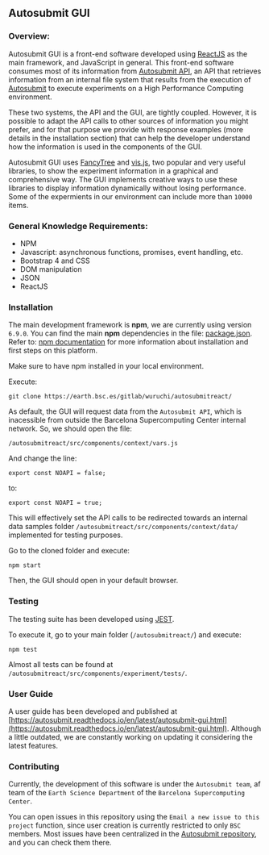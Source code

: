 ## Autosubmit GUI
### Overview: 
Autosubmit GUI is a front-end software developed using [ReactJS](https://reactjs.org/docs/getting-started.html) as the main framework, and JavaScript in general.
This front-end software consumes most of its information from [Autosubmit API](Autosubmit-API), an API that retrieves information from an internal file system that 
results from the execution of [Autosubmit](https://earth.bsc.es/gitlab/es/autosubmit) to execute experiments on a High Performance Computing environment.

These two systems, the API and the GUI, are tightly coupled. However, it is possible to adapt the API calls to other sources of information you might prefer, and for 
that purpose we provide with response examples (more details in the installation section) that can help the developer understand how the information is used in 
the components of the GUI.

Autosubmit GUI uses [FancyTree](https://github.com/mar10/fancytree/) and [vis.js](https://visjs.org/), two popular and very useful libraries, to show the experiment 
information in a graphical and comprehensive way. The GUI implements creative ways to use these libraries to display information dynamically without losing performance. 
Some of the expermients in our environment can include more than `10000` items.


### General Knowledge Requirements:

* NPM
* Javascript: asynchronous functions, promises, event handling, etc.
* Bootstrap 4 and CSS
* DOM manipulation
* JSON
* ReactJS


### Installation
The main development framework is **npm**, we are currently using version `6.9.0`. You can find the main **npm** dependencies in the file: [package.json](package.json).
Refer to: [npm documentation](https://docs.npmjs.com/) for more information about installation and first steps on this platform.

Make sure to have npm installed in your local environment.

Execute:

`git clone https://earth.bsc.es/gitlab/wuruchi/autosubmitreact/`

As default, the GUI will request data from the `Autosubmit API`, which is inacessible from outside the Barcelona Supercomputing Center internal network. 
So, we should open the file:

`/autosubmitreact/src/components/context/vars.js`

And change the line:

`export const NOAPI = false;`

to: 

`export const NOAPI = true;`

This will effectively set the API calls to be redirected towards an internal data samples folder `/autosubmitreact/src/components/context/data/` implemented for testing purposes.

Go to the cloned folder and execute:

`npm start`

Then, the GUI should open in your default browser.

### Testing

The testing suite has been developed using [JEST](https://jestjs.io/en/).

To execute it, go to your main folder (`/autosubmitreact/`) and execute:

`npm test`

Almost all tests can be found at `/autosubmitreact/src/components/experiment/tests/`.

### User Guide

A user guide has been developed and published at [https://autosubmit.readthedocs.io/en/latest/autosubmit-gui.html](https://autosubmit.readthedocs.io/en/latest/autosubmit-gui.html). 
Although a little outdated, we are constantly working on updating it considering the latest features.

### Contributing

Currently, the development of this software is under the `Autosubmit team`, af team of the `Earth Science Department` of the `Barcelona Supercomputing Center`. 

You can open issues in this repository using the `Email a new issue to this project` function, since user creation is currently restricted to only `BSC` members. 
Most issues have been centralized in the [Autosubmit repository](https://earth.bsc.es/gitlab/es/autosubmit/-/issues), and you can check them there.






